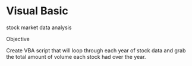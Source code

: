 # Visual Basic

stock market data analysis

Objective

Create VBA script that will loop through each year of stock data and grab the total amount of volume each stock had over the year.
